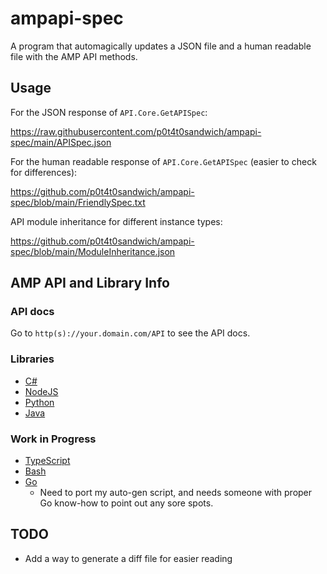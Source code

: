 # ampapi-spec

A program that automagically updates a JSON file and a human readable file with the AMP API methods.

## Usage

For the JSON response of `API.Core.GetAPISpec`:

<https://raw.githubusercontent.com/p0t4t0sandwich/ampapi-spec/main/APISpec.json>

For the human readable response of `API.Core.GetAPISpec` (easier to check for differences):

<https://github.com/p0t4t0sandwich/ampapi-spec/blob/main/FriendlySpec.txt>

API module inheritance for different instance types:

<https://github.com/p0t4t0sandwich/ampapi-spec/blob/main/ModuleInheritance.json>

## AMP API and Library Info

### API docs

Go to `http(s)://your.domain.com/API` to see the API docs.

### Libraries

- [C#](https://github.com/cubecoders/amp/wiki/Getting-started-with-AMP-developer-licences)
- [NodeJS](https://github.com/CubeCoders/ampapi-node)
- [Python](https://github.com/p0t4t0sandwich/ampapi-python)
- [Java](https://github.com/p0t4t0sandwich/ampapi-java)

### Work in Progress

- [TypeScript](https://github.com/p0t4t0sandwich/ampapi-typescript)
- [Bash](https://github.com/p0t4t0sandwich/ampapi-bash)
- [Go](https://github.com/p0t4t0sandwich/ampapi-go)
  - Need to port my auto-gen script, and needs someone with proper Go know-how to point out any sore spots.

## TODO

- Add a way to generate a diff file for easier reading
